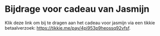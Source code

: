 # Bijdrage voor cadeau van Jasmijn
Klik deze link om bij te dragen aan het cadeau voor jasmijn via een tikkie betaalverzoek: <https://tikkie.me/pay/4pi953p9heossq92vfsf>.


